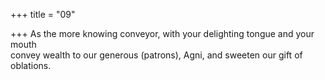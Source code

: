 +++
title = "09"

+++
As the more knowing conveyor, with your delighting tongue and  your mouth  
convey wealth to our generous (patrons), Agni, and sweeten our gift of  oblations.  